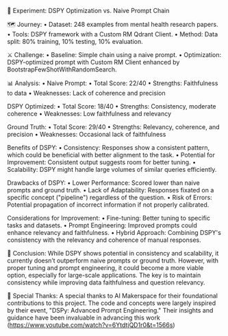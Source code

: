 🔬 Experiment: DSPY Optimization vs. Naive Prompt Chain

🗺️ Journey:
• Dataset: 248 examples from mental health research papers.
• Tools: DSPY framework with a Custom RM Qdrant Client.
• Method: Data split: 80% training, 10% testing, 10% evaluation.

⚔️ Challenge:
• Baseline: Simple chain using a naive prompt.
• Optimization: DSPY-optimized prompt with Custom RM Client enhanced by BootstrapFewShotWithRandomSearch.

📊 Analysis:
• Naive Prompt:
  • Total Score: 22/40
  • Strengths: Faithfulness to data
  • Weaknesses: Lack of coherence and precision

DSPY Optimized:
  • Total Score: 18/40
  • Strengths: Consistency, moderate coherence
  • Weaknesses: Low faithfulness and relevancy

Ground Truth:
  • Total Score: 29/40
  • Strengths: Relevancy, coherence, and precision
  • Weaknesses: Occasional lack of faithfulness

Benefits of DSPY:
  • Consistency: Responses show a consistent pattern, which could be beneficial with better alignment to the task.
  • Potential for Improvement: Consistent output suggests room for better tuning.
  • Scalability: DSPY might handle large volumes of similar queries efficiently.

Drawbacks of DSPY:
  • Lower Performance: Scored lower than naive prompts and ground truth.
  • Lack of Adaptability: Responses fixated on a specific concept ("pipeline") regardless of the question.
  • Risk of Errors: Potential propagation of incorrect information if not properly calibrated.

Considerations for Improvement:
  • Fine-tuning: Better tuning to specific tasks and datasets.
  • Prompt Engineering: Improved prompts could enhance relevancy and faithfulness.
  • Hybrid Approach: Combining DSPY's consistency with the relevancy and coherence of manual responses.

📜 Conclusion: 
While DSPY shows potential in consistency and scalability, it currently doesn’t outperform naive prompts or ground truth. 
However, with proper tuning and prompt engineering, it could become a more viable option, especially for large-scale applications. 
The key is to maintain consistency while improving data faithfulness and question relevancy.

🙏 Special Thanks:
A special thanks to AI Makerspace for their foundational contributions to this project. The code and concepts were largely inspired by their event, "DSPy: Advanced Prompt Engineering." Their insights and guidance have been invaluable in advancing this work (https://www.youtube.com/watch?v=6YtdtjQD1r0&t=1566s)
